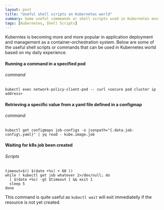 ```yaml
---
layout: post
title: "Useful shell scripts on Kubernetes world"
summary: Some useful commmands or shell scripts used in Kubernetes environment
tags: [Kubernetes, Shell Scripts]
---
```


Kuberntes is becoming more and more popular in application deployment and management as a container-orchestration system. Below are some of the useful shell scripts or commands that can be used in Kubernetes world based on my daily experience.

#### Running a command in a specified pod

###### command
```shell
kubectl exec network-policy-client-pod -- curl <secure pod cluster ip address>
```

#### Retrieving a specific value from a yaml file defined in a configmap

###### command
```shell
kubectl get configmaps job-configs -o jsonpath="{.data.job-config\.yaml}" | yq read - kube.image.job
```

#### Waiting for k8s job been created

###### Scripts
```shell
timeout=$(( $(date +%s) + 60 )) 
while ! kubectl get job whatever 2>/dev/null; do
  [ $(date +%s) -gt $timeout ] && exit 1
  sleep 5
done
```

This command is quite useful as `kubectl wait` will exit immediatelly if the resource is not yet created.
